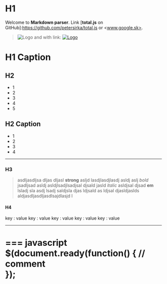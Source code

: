 # H1

Welcome to __Markdown parser__. Link [__total.js__ on GitHub]:https://github.com/petersirka/total.js or <www.google.sk>.

> ![Logo](http://www.totaljs.com/download/icon-black.png#128x146) and with link: [![Logo](http://www.totaljs.com/download/icon-black.png)](http://www.totaljs.com)

H1 Caption
==========

## H2

- 1
- 2
- 3
- 4
- 5

H2 Caption
----------

+ 1
+ 2
+ 3
+ 4

---

### H3

> asdljasdljsa dljas dljasl __strong__ asljd lasdjlasdjlasdj asldj aslj _bold_ jsadljsad
> asldj asldjlsadjlsadjsal djsald jasld *italic* asldjsal djsad **em** lsladj sla
> asdj lsadj saldjsla djas ldjsald as ldjsal djasldjaslds aldjasdljasdljasdlsajdlasjd l

#### H4

key        : value
key        : value
key        : value
key        : value
key        : value

***

=== javascript
$(document.ready(function() {
	// comment	
});
===